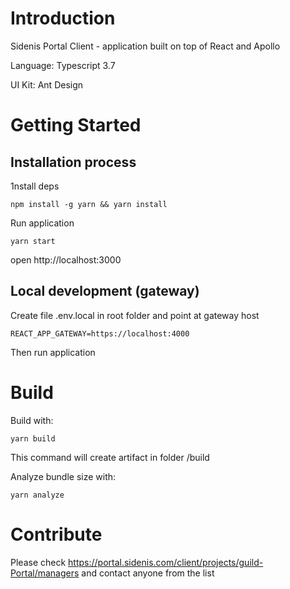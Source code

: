 # Introduction

Sidenis Portal Client - application built on top of React and Apollo

Language: Typescript 3.7

UI Kit: Ant Design

# Getting Started

## Installation process

1nstall deps

`npm install -g yarn && yarn install`

Run application

`yarn start`

open http://localhost:3000

## Local development (gateway)

Create file .env.local in root folder and point at gateway host

`REACT_APP_GATEWAY=https://localhost:4000`

Then run application

# Build

Build with:

`yarn build`

This command will create artifact in folder /build

Analyze bundle size with:

`yarn analyze`

# Contribute

Please check https://portal.sidenis.com/client/projects/guild-Portal/managers and contact anyone from the list
